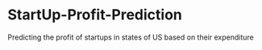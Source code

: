# StartUp-Profit-Prediction
Predicting the profit of startups in states of US based on their expenditure
